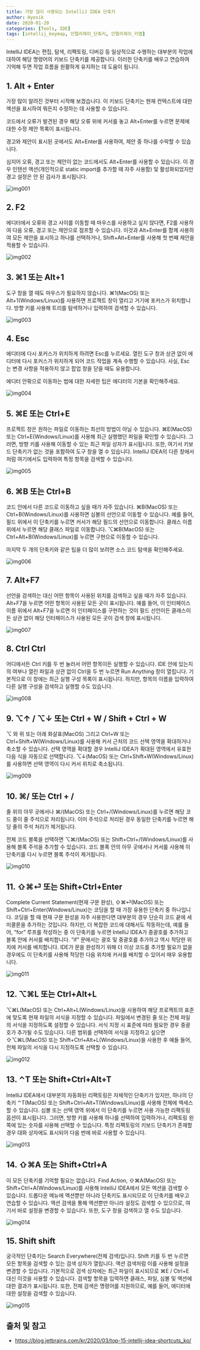 ```yaml
---
title: 가장 많이 사용되는 IntelliJ IDEA 단축키
author: Hyosik
date: 2020-01-20
categories: [Tools, IDE]
tags: [intellij_keymap, 인텔리제이_단축키, 인텔리제이_키맵]
---
```


IntelliJ IDEA는 편집, 탐색, 리팩토링, 디버깅 등 일상적으로 수행하는 대부분의 작업에 대하여 해당 명령어의 키보드 단축키를 제공합니다. 이러한 단축키를 배우고 연습하여 기억해 두면 작업 흐름을 원활하게 유지하는 데 도움이 됩니다.

## 1. Alt + Enter
가장 많이 알려진 것부터 시작해 보겠습니다. 이 키보드 단축키는 현재 컨텍스트에 대한 액션을 표시하여 뭐든지 수정하는 데 사용할 수 있습니다.

코드에서 오류가 발견된 경우 해당 오류 위에 커서를 놓고 Alt+Enter를 누르면 문제에 대한 수정 제안 목록이 표시됩니다.

경고와 제안이 표시된 곳에서도 Alt+Enter를 사용하여, 제안 중 하나를 수락할 수 있습니다.

심지어 오류, 경고 또는 제안이 없는 코드에서도 Alt+Enter를 사용할 수 있습니다. 이 경우 인텐션 액션(개인적으로 static import를 추가할 때 자주 사용함) 및 활성화되었지만 경고 설정은 안 된 검사가 표시됩니다.

![img001](/assets/img/2020-01-20-intellij-keymap/img001.gif)

## 2. F2
에디터에서 오류와 경고 사이를 이동할 때 마우스를 사용하고 싶지 않다면, F2를 사용하여 다음 오류, 경고 또는 제안으로 점프할 수 있습니다. 이것과 Alt+Enter를 함께 사용하여 모든 제안을 표시하고 하나를 선택하거나, Shift+Alt+Enter를 사용해 첫 번째 제안을 적용할 수 있습니다.

![img002](/assets/img/2020-01-20-intellij-keymap/img002.gif)

## 3. ⌘1 또는 Alt+1
도구 창을 열 때도 마우스가 필요하지 않습니다. ⌘1(MacOS) 또는 Alt+1(Windows/Linux)를 사용하면 프로젝트 창이 열리고 거기에 포커스가 위치합니다. 방향 키를 사용해 트리를 탐색하거나 입력하여 검색할 수 있습니다.

![img003](/assets/img/2020-01-20-intellij-keymap/img003.gif)

## 4. Esc
에디터에 다시 포커스가 위치하게 하려면 Esc를 누르세요. 열린 도구 창과 상관 없이 에디터에 다시 포커스가 위치하게 되어 코드 작업을 계속 수행할 수 있습니다. 사실, Esc는 변경 사항을 적용하지 않고 팝업 창을 닫을 때도 유용합니다.

에디터 안팎으로 이동하는 법에 대한 자세한 팁은 에디터의 기본을 확인해주세요.

![img004](/assets/img/2020-01-20-intellij-keymap/img004.gif)

## 5. ⌘E 또는 Ctrl+E
프로젝트 창은 원하는 파일로 이동하는 최선의 방법이 아닐 수 있습니다. ⌘E(MacOS) 또는 Ctrl+E(Windows/Linux)를 사용해 최근 실행했던 파일을 확인할 수 있습니다. 그러면, 방향 키를 사용해 이동할 수 있는 최근 파일 상자가 표시됩니다. 또한, 여기서 키보드 단축키가 없는 것을 포함하여 도구 창을 열 수 있습니다. IntelliJ IDEA의 다른 창에서처럼 여기에서도 입력하여 특정 항목을 검색할 수 있습니다.

![img005](/assets/img/2020-01-20-intellij-keymap/img005.gif)

## 6. ⌘B 또는 Ctrl+B
코드 안에서 다른 코드로 이동하고 싶을 때가 자주 있습니다. ⌘B(MacOS) 또는 Ctrl+B(Windows/Linux)를 사용하면 심볼의 선언으로 이동할 수 있습니다. 예를 들어, 필드 위에서 이 단축키를 누르면 커서가 해당 필드의 선언으로 이동합니다. 클래스 이름 위에서 누르면 해당 클래스 파일로 이동합니다. ⌥⌘B(MacOS) 또는 Ctrl+Alt+B(Windows/Linux)를 누르면 구현으로 이동할 수 있습니다.

마지막 두 개의 단축키와 같은 팁을 더 많이 보려면 소스 코드 탐색을 확인해주세요.

![img006](/assets/img/2020-01-20-intellij-keymap/img006.gif)

## 7. Alt+F7
선언을 검색하는 대신 어떤 항목이 사용된 위치를 검색하고 싶을 때가 자주 있습니다. Alt+F7을 누르면 어떤 항목이 사용된 모든 곳이 표시됩니다. 예를 들어, 이 인터페이스 이름 위에서 Alt+F7을 누르면 이 인터페이스를 구현하는 것이 필드 선언이든 클래스이든 상관 없이 해당 인터페이스가 사용된 모든 곳이 검색 창에 표시됩니다.

![img007](/assets/img/2020-01-20-intellij-keymap/img007.gif)

## 8. Ctrl Ctrl
어디에서든 Ctrl 키를 두 번 눌러서 어떤 항목이든 실행할 수 있습니다. IDE 안에 있는지의 여부나 열린 파일과 상관 없이 Ctrl을 두 번 누르면 Run Anything 창이 열립니다. 기본적으로 이 창에는 최근 실행 구성 목록이 표시됩니다. 하지만, 항목의 이름을 입력하여 다른 실행 구성을 검색하고 실행할 수도 있습니다.

![img008](/assets/img/2020-01-20-intellij-keymap/img008.gif)

## 9. ⌥↑ / ⌥↓ 또는 Ctrl + W / Shift + Ctrl + W
⌥ 와 위 또는 아래 화살표(MacOS) 그리고 Ctrl+W 또는 Ctrl+Shift+W(Windows/Linux)를 사용해 커서 근처의 코드 선택 영역을 확대하거나 축소할 수 있습니다. 선택 영역을 확대할 경우 IntelliJ IDEA가 확대된 영역에서 유효한 다음 식을 자동으로 선택합니다. ⌥↓(MacOS) 또는 Ctrl+Shift+W(Windows/Linux)를 사용하면 선택 영역이 다시 커서 위치로 축소됩니다.

![img009](/assets/img/2020-01-20-intellij-keymap/img009.gif)

## 10. ⌘/ 또는 Ctrl + /
줄 위의 아무 곳에서나 ⌘/(MacOS) 또는 Ctrl+/(Windows/Linux)를 누르면 해당 코드 줄이 줄 주석으로 처리됩니다. 이미 주석으로 처리된 경우 동일한 단축키를 누르면 해당 줄의 주석 처리가 제거됩니다.

전체 코드 블록을 선택하면 ⌥⌘/(MacOS) 또는 Shift+Ctrl+/(Windows/Linux)를 사용해 블록 주석을 추가할 수 있습니다. 코드 블록 안의 아무 곳에서나 커서를 사용해 이 단축키를 다시 누르면 블록 주석이 제거됩니다.

![img010](/assets/img/2020-01-20-intellij-keymap/img010.gif)

## 11. ⇧⌘⏎ 또는 Shift+Ctrl+Enter
Complete Current Statement(현재 구문 완성), ⇧⌘⏎(MacOS) 또는 Shift+Ctrl+Enter(Windows/Linux)는 코딩을 할 때 가장 유용한 단축키 중 하나입니다. 코딩을 할 때 현재 구문 완성을 자주 사용한다면 대부분의 경우 단순히 코드 끝에 세미콜론을 추가하는 것입니다. 하지만, 더 복잡한 코드에 대해서도 작동하는데, 예를 들어, “for” 루프를 작성하는 중 이 단축키를 누르면 IntelliJ IDEA가 중괄호를 추가하고 블록 안에 커서를 배치합니다. “if” 문에서는 괄호 및 중괄호를 추가하고 역시 적당한 위치에 커서를 배치합니다. IDE가 문을 완성하기 위해 더 이상 코드를 추가할 필요가 없을 경우에도 이 단축키를 사용해 적당한 다음 위치에 커서를 배치할 수 있어서 매우 유용합니다.

![img011](/assets/img/2020-01-20-intellij-keymap/img011.gif)

## 12. ⌥⌘L 또는 Ctrl+Alt+L
⌥⌘L(MacOS) 또는 Ctrl+Alt+L(Windows/Linux)을 사용하여 해당 프로젝트의 표준에 맞도록 현재 파일의 서식을 지정할 수 있습니다. 파일에서 변경된 줄 또는 전체 파일의 서식을 지정하도록 설정할 수 있습니다. 서식 지정 시 표준에 따라 필요한 경우 중괄호가 추가될 수도 있습니다. 다른 범위를 선택하여 서식을 지정하고 싶으면 ⇧⌥⌘L(MacOS) 또는 Shift+Ctrl+Alt+L(Windows/Linux)을 사용한 후 예들 들어, 전체 파일의 서식을 다시 지정하도록 선택할 수 있습니다.

![img012](/assets/img/2020-01-20-intellij-keymap/img012.gif)

## 13. ⌃T 또는 Shift+Ctrl+Alt+T
IntelliJ IDEA에서 대부분의 자동화된 리팩토링은 자체적인 단축키가 있지만, 하나의 단축키 ⌃T(MacOS) 또는 Shift+Ctrl+Alt+T(Windows/Linux)를 사용해 전체에 액세스할 수 있습니다. 심볼 또는 선택 영역 위에서 이 단축키를 누르면 사용 가능한 리팩토링 옵션이 표시됩니다. 그러면, 방향 키를 사용해 하나를 선택하여 입력하거나, 리팩토링 왼쪽에 있는 숫자를 사용해 선택할 수 있습니다. 특정 리팩토링의 키보드 단축키가 존재할 경우 대화 상자에도 표시되어 다음 번에 바로 사용할 수 있습니다.

![img013](/assets/img/2020-01-20-intellij-keymap/img013.gif)

## 14. ⇧⌘A 또는 Shift+Ctrl+A
이 모든 단축키를 기억할 필요는 없습니다. Find Action, ⇧⌘A(MacOS) 또는 Shift+Ctrl+A(Windows/Linux)를 사용해 IntelliJ IDEA에서 모든 액션을 검색할 수 있습니다. 드롭다운 메뉴에 액션뿐만 아니라 단축키도 표시되므로 이 단축키를 배우고 연습할 수 있습니다. 액션 검색을 통해 액션뿐만 아니라 설정도 검색할 수 있으므로, 여기서 바로 설정을 변경할 수 있습니다. 또한, 도구 창을 검색하고 열 수도 있습니다.

![img014](/assets/img/2020-01-20-intellij-keymap/img014.gif)

## 15. Shift shift
궁극적인 단축키는 Search Everywhere(전체 검색)입니다. Shift 키를 두 번 누르면 모든 항목을 검색할 수 있는 검색 상자가 열립니다. 액션 검색처럼 이를 사용해 설정을 변경할 수 있습니다. 기본적으로 검색 상자에는 최근 파일이 표시되므로 ⌘E / Ctrl+E 대신 이것을 사용할 수 있습니다. 검색할 항목을 입력하면 클래스, 파일, 심볼 및 액션에 대한 결과가 표시됩니다. 또한, 전체 검색은 명령어를 지원하므로, 예를 들어, 에디터에 대한 설정을 검색할 수 있습니다.

![img015](/assets/img/2020-01-20-intellij-keymap/img015.gif)

## 출처 및 참고
* <https://blog.jetbrains.com/kr/2020/03/top-15-intellij-idea-shortcuts_ko/>
